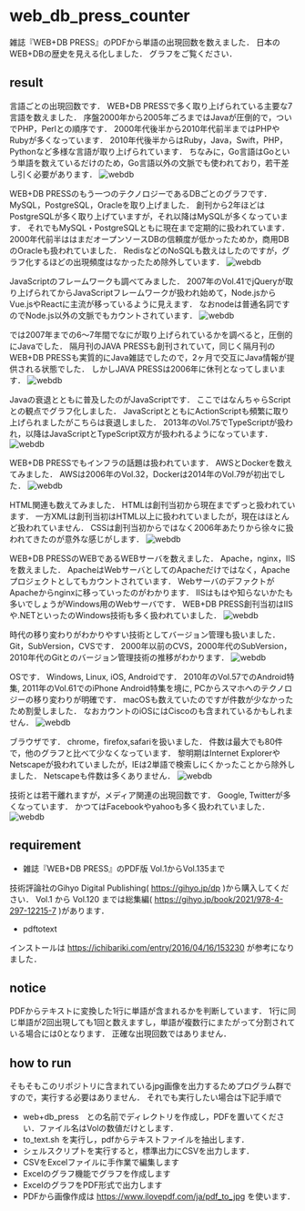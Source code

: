 # web_db_press_counter

雑誌『WEB+DB PRESS』のPDFから単語の出現回数を数えました．
日本のWEB+DBの歴史を見える化しました．
グラフをご覧ください．

## result

言語ごとの出現回数です．
WEB+DB PRESSで多く取り上げられている主要な7言語を数えました．
序盤2000年から2005年ごろまではJavaが圧倒的で，ついでPHP，Perlとの順序です．
2000年代後半から2010年代前半まではPHPやRubyが多くなっています．
2010年代後半からはRuby，Java，Swift，PHP，Pythonなど多様な言語が取り上げられています．
ちなみに，Go言語はGoという単語を数えているだけのため，Go言語以外の文脈でも使われており，若干差し引く必要があります．
![webdb](https://github.com/koshikawa/web_db_press_counter/blob/main/jpg/web+db_press_counter_pages-to-jpg-0001.jpg)

WEB+DB PRESSのもう一つのテクノロジーであるDBごとのグラフです．
MySQL，PostgreSQL，Oracleを取り上げました．
創刊から2年ほどはPostgreSQLが多く取り上げていますが，それ以降はMySQLが多くなっています．
それでもMySQL・PostgreSQLともに現在まで定期的に扱われています．
2000年代前半ははまだオープンソースDBの信頼度が低かったためか，商用DBのOracleも扱われていました．
RedisなどのNoSQLも数えはしたのですが，グラフ化するほどの出現頻度はなかったため除外しています．
![webdb](https://github.com/koshikawa/web_db_press_counter/blob/main/jpg/web+db_press_counter_pages-to-jpg-0002.jpg)

JavaScriptのフレームワークも調べてみました．
2007年のVol.41でjQueryが取り上げられてからJavaScriptフレームワークが扱われ始めて，Node.jsからVue.jsやReactに主流が移っているように見えます．
なおnodeは普通名詞ですのでNode.js以外の文脈でもカウントされています．
![webdb](https://github.com/koshikawa/web_db_press_counter/blob/main/jpg/web+db_press_counter_pages-to-jpg-0003.jpg)

では2007年までの6〜7年間でなにが取り上げられているかを調べると，圧倒的にJavaでした．
隔月刊のJAVA PRESSも創刊されていて，同じく隔月刊のWEB+DB PRESSも実質的にJava雑誌でしたので，2ヶ月で交互にJava情報が提供される状態でした．
しかしJAVA PRESSは2006年に休刊となってしまいます．
![webdb](https://github.com/koshikawa/web_db_press_counter/blob/main/jpg/web+db_press_counter_pages-to-jpg-0004.jpg)

Javaの衰退とともに普及したのがJavaScriptです．
ここではなんちゃらScriptとの観点でグラフ化しました．
JavaScriptとともにActionScriptも頻繁に取り上げられましたがこちらは衰退しました．
2013年のVol.75でTypeScriptが扱われ，以降はJavaScriptとTypeScript双方が扱われるようになっています．
![webdb](https://github.com/koshikawa/web_db_press_counter/blob/main/jpg/web+db_press_counter_pages-to-jpg-0005.jpg)

WEB+DB PRESSでもインフラの話題は扱われています．
AWSとDockerを数えてみました．
AWSは2006年のVol.32，Dockerは2014年のVol.79が初出でした．
![webdb](https://github.com/koshikawa/web_db_press_counter/blob/main/jpg/web+db_press_counter_pages-to-jpg-0006.jpg)

HTML関連も数えてみました．
HTMLは創刊当初から現在までずっと扱われています．
一方XMLは創刊当初はHTML以上に扱われていましたが，現在はほとんど扱われていません．
CSSは創刊当初からではなく2006年あたりから徐々に扱われてきたのが意外な感じがします．
![webdb](https://github.com/koshikawa/web_db_press_counter/blob/main/jpg/web+db_press_counter_pages-to-jpg-0007.jpg)

WEB+DB PRESSのWEBであるWEBサーバを数えました．
Apache，nginx，IISを数えました．
ApacheはWebサーバとしてのApacheだけではなく，Apacheプロジェクトとしてもカウントされています．
WebサーバのデファクトがApacheからnginxに移っていったのがわかります．
IISはもはや知らないかたも多いでしょうがWindows用のWebサーバです．
WEB+DB PRESS創刊当初はIISや.NETといったのWindows技術も多く扱われていました．
![webdb](https://github.com/koshikawa/web_db_press_counter/blob/main/jpg/web+db_press_counter_pages-to-jpg-0008.jpg)

時代の移り変わりがわかりやすい技術としてバージョン管理も扱いました．
Git，SubVersion，CVSです．
2000年以前のCVS，2000年代のSubVersion，2010年代のGitとのバージョン管理技術の推移がわかります．
![webdb](https://github.com/koshikawa/web_db_press_counter/blob/main/jpg/web+db_press_counter_pages-to-jpg-0009.jpg)

OSです．
Windows, Linux, iOS, Androidです．
2010年のVol.57でのAndroid特集, 2011年のVol.61でのiPhone Android特集を境に, PCからスマホへのテクノロジーの移り変わりが明確です．
macOSも数えていたのですが件数が少なかったため割愛しました．
なおカウントのiOSにはCiscoのも含まれているかもしれません．
![webdb](https://github.com/koshikawa/web_db_press_counter/blob/main/jpg/web+db_press_counter_pages-to-jpg-0010.jpg)

ブラウザです．
chrome，firefox,safariを扱いました．
件数は最大でも80件で，他のグラフと比べて少なくなっています．
黎明期はInternet ExplorerやNetscapeが扱われていましたが，IEは2単語で検索しにくかったことから除外しました．
Netscapeも件数は多くありません．
![webdb](https://github.com/koshikawa/web_db_press_counter/blob/main/jpg/web+db_press_counter_pages-to-jpg-0011.jpg)

技術とは若干離れますが，メディア関連の出現回数です．
Google, Twitterが多くなっています．
かつてはFacebookやyahooも多く扱われていました．
![webdb](https://github.com/koshikawa/web_db_press_counter/blob/main/jpg/web+db_press_counter_pages-to-jpg-0012.jpg)


## requirement
- 雑誌『WEB+DB PRESS』のPDF版 Vol.1からVol.135まで

技術評論社のGihyo Digital Publishing( https://gihyo.jp/dp )から購入してください．
Vol.1 から Vol.120 までは総集編( https://gihyo.jp/book/2021/978-4-297-12215-7 )があります．

- pdftotext

インストールは https://ichibariki.com/entry/2016/04/16/153230 が参考になりました．

## notice
PDFからテキストに変換した1行に単語が含まれるかを判断しています．
1行に同じ単語が2回出現しても1回と数えますし，単語が複数行にまたがって分割されている場合には0となります．
正確な出現回数ではありません．

## how to run
そもそもこのリポジトリに含まれているjpg画像を出力するためプログラム群ですので，実行する必要はありません．
それでも実行したい場合は下記手順で
- web+db_press　との名前でディレクトリを作成し，PDFを置いてください．ファイル名はVolの数値だけとします．
- to_text.sh を実行し，pdfからテキストファイルを抽出します．
- シェルスクリプトを実行すると，標準出力にCSVを出力します．
- CSVをExcelファイルに手作業で編集します
- Excelのグラフ機能でグラフを作成します
- ExcelのグラフをPDF形式で出力します
- PDFから画像作成は https://www.ilovepdf.com/ja/pdf_to_jpg を使います．
